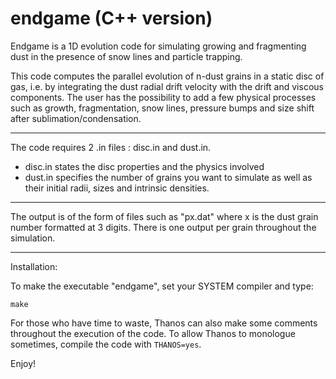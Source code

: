 # endgame (C++ version)

Endgame is a 1D evolution code for simulating growing and fragmenting dust in the presence of snow lines and particle trapping.

This code computes the parallel evolution of n-dust grains in a static disc of gas, i.e. by integrating the dust radial drift velocity with the drift and viscous components.
The user has the possibility to add a few physical processes such as growth, fragmentation, snow lines, pressure bumps and size shift after sublimation/condensation.

---

The code requires 2 .in files : disc.in and dust.in.

- disc.in states the disc properties and the physics involved
- dust.in specifies the number of grains you want to simulate as well as their initial radii, sizes and intrinsic densities.

---

The output is of the form of files such as "px.dat" where x is the dust grain number formatted at 3 digits.
There is one output per grain throughout the simulation.

---

Installation:

To make the executable "endgame", set your SYSTEM compiler and type:

```
make
```

For those who have time to waste, Thanos can also make some comments throughout the execution of the code. To allow Thanos to monologue sometimes, compile the code with `THANOS=yes`.

Enjoy!
